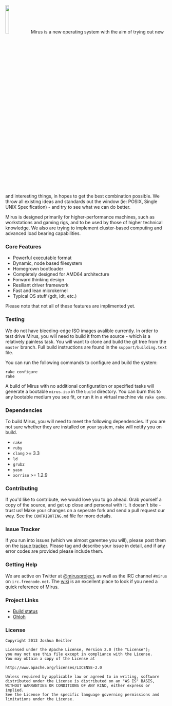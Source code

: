 <img src="https://raw.github.com/joshbeitler/mirus/newsrc/documentation/resc/img/logo-b.png" width="15%" />
Mirus is a new operating system with the aim of trying out new and interesting things, in hopes to get the best combination possible. We throw all existing ideas and standards out the window (ie: POSIX, Single UNIX Specification) - and try to see what we can do better.

Mirus is designed primarily for higher-performance machines, such as workstations and gaming rigs, and to be used by those of higher technical knowledge. We also are trying to implement cluster-based computing and advanced load bearing capabilities.

### Core Features
* Powerful executable format
* Dynamic, node based filesystem
* Homegrown bootloader
* Completely designed for AMD64 architecture
* Forward thinking design
* Resiliant driver framework
* Fast and lean microkernel
* Typical OS stuff (gdt, idt, etc.)

Please note that not all of these features are implimented yet.

### Testing
We do not have bleeding-edge ISO images avalible currently.  In order to test drive Mirus, you will need to build it from the source - which is a relatively painless task.  You will want to clone and build the git tree from the `master` branch.  Full build instructions are found in the `support/building.text` file.

You can run the following commands to configure and build the system:

```
rake configure
rake
```

A build of Mirus with no additional configuration or specified tasks will generate a bootable `mirus.iso` in the `build` directory.  You can burn this to any bootable medium you see fit, or run it in a virtual machine via `rake qemu`. 

### Dependencies
To build Mirus, you will need to meet the following dependencies.  If you are not sure whether they are installed on your system, `rake` will notify you on build.

* `rake`
* `ruby`
* `clang` >= 3.3
* `ld`
* `grub2`
* `yasm`
* `xorriso` >= 1.2.9

### Contributing
If you'd like to contribute, we would love you to go ahead.  Grab yourself a copy of the source, and get up close and personal with it.  It doesn't bite - trust us!  Make your changes on a seperate fork and send a pull request our way.  See the `CONTRIBUTING.md` file for more details.

### Issue Tracker
If you run into issues (which we almost garentee you will), please post them on the [issue tracker](https://github.com/joshbeitler/mirus/issues).  Please tag and describe your issue in detail, and if any error codes are provided please include them.

### Getting Help
We are active on Twitter at [@mirusproject](http://twitter.com/mirusproject), as well as the IRC channel `#mirus` on `irc.freenode.net`.  The [wiki](https://github.com/joshbeitler/mirus/wiki) is an excellent place to look if you need a quick reference of Mirus.

### Project Links
* [Build status](https://travis-ci.org/)
* [Ohloh](https://www.ohloh.net/p/mirus)

### License
```
Copyright 2013 Joshua Beitler

Licensed under the Apache License, Version 2.0 (the "License");
you may not use this file except in compliance with the License.
You may obtain a copy of the License at

http://www.apache.org/licenses/LICENSE-2.0

Unless required by applicable law or agreed to in writing, software
distributed under the License is distributed on an "AS IS" BASIS,
WITHOUT WARRANTIES OR CONDITIONS OF ANY KIND, either express or implied.
See the License for the specific language governing permissions and
limitations under the License.
```
